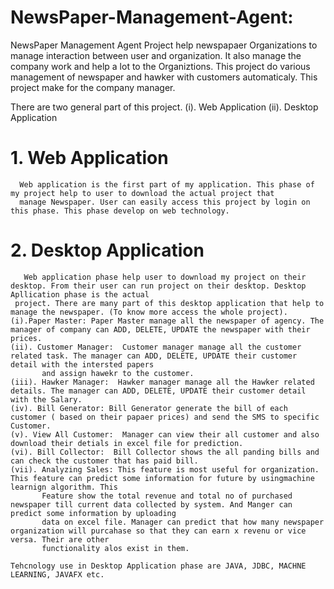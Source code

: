 # NewsPaper-Management-Agent:

   NewsPaper Management Agent Project help newspapaer Organizations to manage interaction between user and organization. It also manage the company work and help 
 a lot to the Organiztions. This project do various management of newspaper and hawker with customers automaticaly. This project make for the company manager.
 
   There are two general part of this project. (i). Web Application  (ii). Desktop Application
 # 1. Web Application
      Web application is the first part of my application. This phase of my project help to user to download the actual project that  
      manage Newspaper. User can easily access this project by login on this phase. This phase develop on web technology.
# 2. Desktop Application 
       Web application phase help user to download my project on their desktop. From their user can run project on their desktop. Desktop Apllication phase is the actual 
     project. There are many part of this desktop application that help to manage the newspaper. (To know more access the whole project).
    (i).Paper Master: Paper Master manage all the newspaper of agency. The manager of company can ADD, DELETE, UPDATE the newspaper with their prices.
    (ii). Customer Manager:  Customer manager manage all the customer related task. The manager can ADD, DELETE, UPDATE their customer detail with the intersted papers 
           and assign hawekr to the customer.
    (iii). Hawker Manager:  Hawker manager manage all the Hawker related details. The manager can ADD, DELETE, UPDATE their customer detail with the Salary.
    (iv). Bill Generator: Bill Generator generate the bill of each customer ( based on their papaer prices) and send the SMS to specific Customer. 
    (v). View All Customer:  Manager can view their all customer and also download their detials in excel file for prediction.
    (vi). Bill Collector:  Bill Collector shows the all panding bills and can check the customer that has paid bill.
    (vii). Analyzing Sales: This feature is most useful for organization. This feature can predict some information for future by usingmachine learnign algorithm. This 
           Feature show the total revenue and total no of purchased newspaper till current data collected by system. And Manger can predict some information by uploading 
           data on excel file. Manager can predict that how many newspaper organization will purcahase so that they can earn x revenu or vice versa. Their are other 
           functionality alos exist in them.
           
    Tehcnology use in Desktop Application phase are JAVA, JDBC, MACHNE LEARNING, JAVAFX etc.
